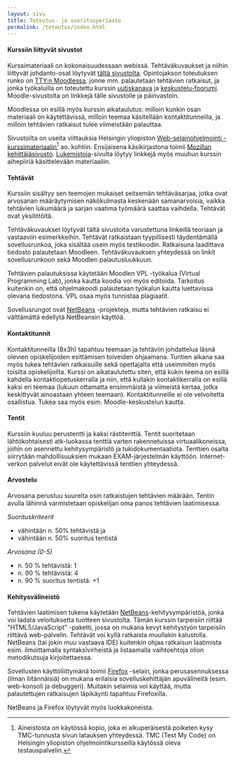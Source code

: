 ```yaml
---
layout: sivu
title: Toteutus- ja suoritusperiaate
permalink: /toteutus/index.html 
---
```


#### Kurssiin liittyvät sivustot

Kurssimateriaali on kokonaisuudessaan webissä. Tehtäväkuvaukset ja niihin liittyvät johdanto-osat löytyvät [tältä sivustolta]({{site.baseurl}}/). Opintojakson toteutuksen runko on [TTY:n Moodlessa](https://moodle2.tut.fi/course/view.php?id=9776), jonne mm. palautetaan tehtävien ratkaisut, ja jonka työkaluilla on toteutettu kurssin [uutiskanava][uutiset] ja [keskustelu-foorumi][keskustelu]. Moodle-sivustolta on linkkejä tälle sivustolle ja päinvastoin.

[uutiset]: https://moodle2.tut.fi/mod/forum/view.php?id=273906 "Uutiset"
[keskustelu]: https://moodle2.tut.fi/mod/forum/view.php?id=281885 "Keskustelu"

Moodlessa on esillä myös kurssin aikataulutus: milloin kunkin osan materiaali on käytettävissä, milloin teemaa käsitellään kontaktitunneilla, ja milloin tehtävien ratkaisut tulee viimeistään palauttaa.

Sivustoilta on useita viittauksia Helsingin yliopiston [Web-selainohjelmointi -kurssimateriaalin]({{site.baseurl}}/weso/)[^1] ao. kohtiin. Ensijaisena käsikirjastona toimii [Mozillan kehittäjäsivusto](https://developer.mozilla.org/fi/). [Lukemistoja]({{site.baseurl}}/lukemistoja/)-sivulta löytyy linkkejä myös muuhun kurssin aihepiiriä käsittelevään materiaaliin. 

[^1]: Aineistosta on käytössä kopio, joka ei alkuperäisestä poiketen kysy TMC-tunnusta sivun latauksen yhteydessä. TMC (Test My Code) on Helsingin yliopiston ohjelmointikursseilla käytössä oleva testauspalvelin. 

#### Tehtävät

Kurssiin sisältyy sen teemojen mukaiset seitsemän tehtäväsarjaa, jotka ovat  arvosanan määräytymisen näkökulmasta keskenään samanarvoisia, vaikka tehtävien lukumäärä ja sarjan vaatima työmäärä saattaa vaihdella. Tehtävät ovat yksilötöitä.

Tehtäväkuvaukset löytyvät tältä sivustolta varustettuna linkeillä teoriaan ja vastaaviin esimerkkeihin. Tehtävät ratkaistaan tyypillisesti täydentämällä sovellusrunkoa, joka sisältää usein myös testikoodin. Ratkaisuna laadittava tiedosto palautetaan Moodleen. Tehtäväkuvauksen yhteydessä on linkit sovellusrunkoon sekä Moodlen palautusluukkuun. 

Tehtävien palautuksissa käytetään Moodlen VPL -työkalua (Virtual Programming Lab), jonka kautta koodia voi myös editoida. Tarkoitus kuitenkin on, että ohjelmakoodi palautetaan työkalun kautta luettavissa olevana tiedostona. VPL osaa myös tunnistaa plagiaatit.

Sovellusrungot ovat [NetBeans][netbeans] -projekteja, mutta tehtävien ratkaisu ei välttämättä edellytä NetBeansin käyttöä. 

#### Kontaktitunnit

Kontaktitunneilla (8x3h) tapahtuu teemaan ja tehtäviin johdattelua läsnä olevien opiskelijoiden esittämisen toiveiden ohjaamana. Tuntien aikana saa myös tukea tehtävien ratkaisuille sekä opettajalta että useimmiten myös toisilta opiskelijoilta. Kurssi on aikataulutettu siten, että kukin teema on esillä kahdella kontaktiopetuskerralla ja niin, että kullakin kontaktikerralla on esillä kaksi eri teemaa (lukuun ottamatta ensimmäistä ja viimeistä kertaa, jotka keskittyvät ainoastaan yhteen teemaan). Kontaktitunneille ei ole velvoitetta osallistua. Tukea saa myös esim. Moodle-keskustelun kautta. 

#### Tentit

Kurssiin kuuluu perustentti ja kaksi rästitenttiä. Tentit suoritetaan lähtökohtaisesti atk-luokassa tenttiä varten rakennetuissa  virtuaalikoneissa, joihin on asennettu kehitysympäristö ja tukidokumentaatiota. Tenttien osalta siirrytään mahdollisuuksien mukaan EXAM-järjestelmän käyttöön. Internet-verkon palvelut eivät ole käytettävissä tenttien yhteydessä.

#### Arvostelu

Arvosana perustuu suurelta osin ratkaistujen tehtävien määrään. Tentin avulla lähinnä varmistetaan opiskelijan oma panos tehtävien laatimisessa. 

_Suorituskriteerit_

- vähintään n. 50% tehtävistä ja
- vähintään n. 50% suoritus tentistä

_Arvosana (0-5)_

- n. 50 % tehtävistä: 1
- n. 90 % tehtävistä: 4
- n. 90 % suoritus tentistä: +1


#### Kehitysvälineistö

Tehtävien laatimisen tukena käytetään [NetBeans][netbeans]-kehitysympäristöä, jonka voi ladata veloituksetta tuotteen sivustolta. Tämän kurssin tarpeisiin riittää "HTML5/JavaScript" -paketti, jossa on mukana kevyt kehitystyön tarpeisiin riittävä web-palvelin. Tehtävät voi kyllä ratkaista muullakin kalustolla. NetBeans (tai jokin muu vastaava IDE) kuitenkin ohjaa ratkaisun laatimista esim. ilmoittamalla syntaksivirheistä ja listaamalla vaihtoehtoja olion metodikutsuja kirjoitettaessa.

Sovellusten käyttöliittymänä toimii [Firefox][firefox] -selain, jonka perusasennuksessa (ilman liitännäisiä) on mukana erilaisia sovelluskehittäjän apuvälineitä (esim. web-konsoli ja debuggeri). Muitakin selaimia voi käyttää, mutta palautettujen ratkaisujen läpikäynti tapahtuu Firefoxilla.

NetBeans ja Firefox löytyvät myös luokkakoneista.


[netbeans]: http://netbeans.org
[firefox]: https://www.mozilla.org/fi/firefox/new/

